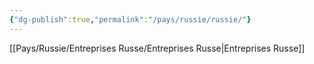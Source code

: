 ```yaml
---
{"dg-publish":true,"permalink":"/pays/russie/russie/"}
---
```


[[Pays/Russie/Entreprises Russe/Entreprises Russe\|Entreprises Russe]]